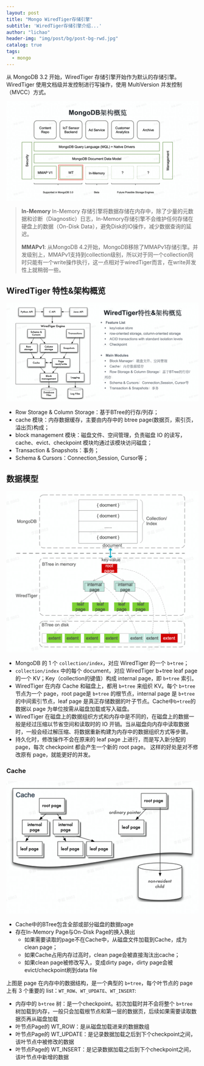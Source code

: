 ```yaml
---
layout: post
title: "Mongo WiredTiger存储引擎"
subtitle: 'WiredTiger存储引擎介绍...'
author: "lichao"
header-img: "img/post/bg/post-bg-rwd.jpg"
catalog: true
tags:
  - mongo 
---
```

 
从 MongoDB 3.2 开始，WiredTiger 存储引擎开始作为默认的存储引擎。WiredTiger 使用文档级并发控制进行写操作，使用 MultiVersion 并发控制（MVCC）方式。

![BSON](/img/post/store/mongo/整体架构.PNG)

> **In-Memory**
> In-Memory 存储引擎将数据存储在内存中，除了少量的元数据和诊断（Diagnostic）日志，In-Memory存储引擎不会维护任何存储在硬盘上的数据（On-Disk Data），避免Disk的IO操作，减少数据查询的延迟。
>
> **MMAPv1**:
> 从MongoDB 4.2开始，MongoDB移除了MMAPv1存储引擎。并发级别上，MMAPv1支持到collection级别，所以对于同一个collection同时只能有一个write操作执行，这一点相对于wiredTiger而言，在write并发性上就稍弱一些。

## WiredTiger 特性&架构概览

![BSON](/img/post/store/mongo/WiredTiger特性.PNG)

- Row Storage & Column Storage：基于BTree的行存/列存；
- cache 模块：内存数据缓存，主要由内存中的 btree page(数据页，索引页，溢出页)构成；
- block management 模块：磁盘文件、空间管理，负责磁盘 IO 的读写，cache、evict、checkpoint 模块均通过该模块访问磁盘；
- Transaction & Snapshots：事务；
- Schema & Cursors：Connection,Session, Cursor等；

## 数据模型

![BSON](/img/post/store/mongo/数据模型.PNG)

- MongoDB 的 1 个 ```collection/index```，对应 WiredTiger 的一个 ```b+tree```；
- ```collection/index``` 中的每个 document，对应 WiredTiger b+tree leaf page 的一个 KV；Key（collection的键值）构成 internal page，即 ```b+tree``` 索引。
- WiredTiger 在内存 Cache 和磁盘上，都用 ```b+tree``` 来组织 KV。每个 ```b+tree``` 节点为一个 page，root page是 ```b+tree``` 的根节点，internal page 是 ```b+tree``` 的中间索引节点，leaf page 是真正存储数据的叶子节点。Cache中```b+tree```的数据以 page 为单位按需从磁盘加载或写入磁盘。
- WiredTiger 在磁盘上的数据组织方式和内存中是不同的，在磁盘上的数据一般是经过压缩以节省空间和读取时的 IO 开销。当从磁盘向内存中读取数据时，一般会经过解压缩、将数据重新构建为内存中的数据组织方式等步骤。
- 持久化时，修改操作不会在原来的 leaf page 上进行，而是写入新分配的 page，每次 checkpoint 都会产生一个新的 root page。 这样的好处是对不修改原有 page，就能更好的并发。

### Cache

![BSON](/img/post/store/mongo/cache_b+tree.png)

- Cache中的BTree包含全部或部分磁盘的数据page
- 存在In-Memory Page与On-Disk Page的换入换出
  - 如果需要读取的page不在Cache中，从磁盘文件加载到Cache，成为clean page；
  - 如果Cache占用内存过高时，clean page会被直接淘汰出cache；
  - 如果clean page被修改写入，变成dirty page，dirty page会被evict/checkpoint刷到data file

上图是 page 在内存中的数据结构，是一个典型的 ```b+tree```，每个叶节点的 page 上有 3 个重要的 list：```WT_ROW```、```WT_UPDATE```、```WT_INSERT```:

- 内存中的 ```b+tree``` 树：是一个checkpoint。初次加载时并不会将整个 ```b+tree``` 树加载到内存，一般只会加载根节点和第一层的数据页，后续如果需要读取数据页再从磁盘加载
- 叶节点Page的 WT_ROW：是从磁盘加载进来的数据数组
- 叶节点Page的 WT_UPDATE：是记录数据加载之后到下个checkpoint之间，该叶节点中被修改的数据
- 叶节点Page的 WT_INSERT：是记录数据加载之后到下个checkpoint之间，该叶节点中新增的数据

